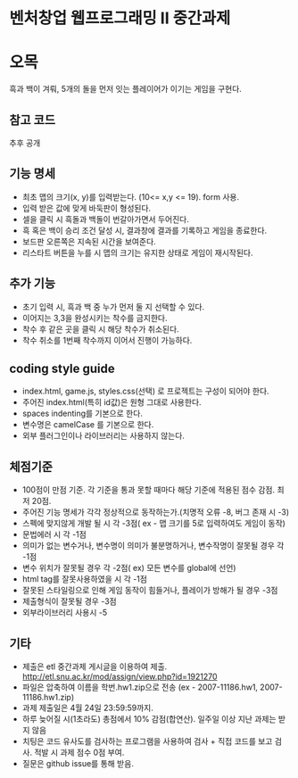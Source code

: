 벤처창업 웹프로그래밍 II 중간과제
========================

# 오목

흑과 백이 겨뤄, 5개의 돌을 먼저 잇는 플레이어가 이기는 게임을 구현다.

## 참고 코드

추후 공개

## 기능 명세

* 최초 맵의 크기(x, y)를 입력받는다. (10<= x,y <= 19). form 사용.
* 입력 받은 값에 맞게 바둑판이 형성된다.
* 셀을 클릭 시 흑돌과 백돌이 번갈아가면서 두어진다.
* 흑 혹은 백이 승리 조건 달성 시, 결과창에 결과를 기록하고 게임을 종료한다.
* 보드판 오른쪽은 지속된 시간을 보여준다.
* 리스타트 버튼을 누를 시 맵의 크기는 유지한 상태로 게임이 재시작된다. 

## 추가 기능
* 초기 입력 시, 흑과 백 중 누가 먼저 둘 지 선택할 수 있다.
* 이어지는 3,3을 완성시키는 착수를 금지한다.
* 착수 후 같은 곳을 클릭 시 해당 착수가 취소된다.
* 착수 취소를 1번째 착수까지 이어서 진행이 가능하다.

## coding style guide
* index.html, game.js, styles.css(선택) 로 프로젝트는 구성이 되어야 한다.
* 주어진 index.html(특히 id값)은 원형 그대로 사용한다.
* spaces indenting를 기본으로 한다.
* 변수명은 camelCase 를 기본으로 한다.
* 외부 플러그인이나 라이브러리는 사용하지 않는다.

## 체점기준
* 100점이 만점 기준. 각 기준을 통과 못할 때마다 해당 기준에 적용된 점수 감점. 최저 20점.
* 주어진 기능 명세가 각각 정상적으로 동작하는가.(치명적 오류 -8, 버그 존재 시 -3)
* 스펙에 맞지않게 개발 될 시 각 -3점( ex - 맵 크기를 5로 입력하여도 게임이 동작)
* 문법에러 시 각 -1점
* 의미가 없는 변수거나, 변수명이 의미가 불분명하거나, 변수작명이 잘못될 경우 각 -1점
* 변수 위치가 잘못될 경우 각 -2점( ex) 모든 변수를 global에 선언)
* html tag를 잘못사용하였을 시 각 -1점
* 잘못된 스타일링으로 인해 게임 동작이 힘들거나, 플레이가 방해가 될 경우 -3점
* 제출형식이 잘못될 경우 -3점
* 외부라이브러리 사용시 -5

## 기타
* 제출은 etl 중간과제 게시글을 이용하여 제출. http://etl.snu.ac.kr/mod/assign/view.php?id=1921270
* 파일은 압축하여 이름을 학번.hw1.zip으로 전송 (ex - 2007-11186.hw1, 2007-11186.hw1.zip)
* 과제 제출일은 4월 24일 23:59:59까지.
* 하루 늦어질 시(1초라도) 총점에서 10% 감점(합연산). 일주일 이상 지난 과제는 받지 않음
* 치팅은 코드 유사도를 검사하는 프로그램을 사용하여 검사 + 직접 코드를 보고 검사. 적발 시 과제 점수 0점 부여.
* 질문은 github issue를 통해 받음.
